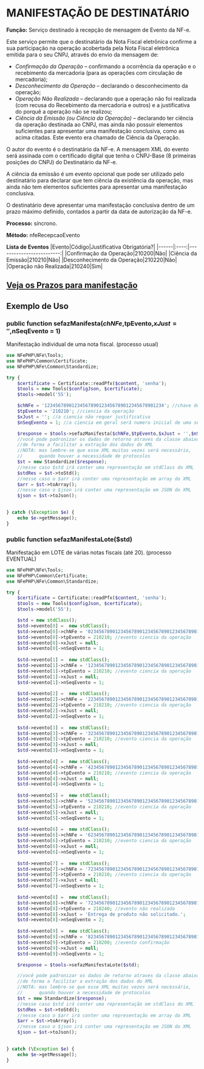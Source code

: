 # MANIFESTAÇÃO DE DESTINATÁRIO

**Função:** Serviço destinado à recepção de mensagem de Evento da NF-e.

Este serviço permite que o destinatário da Nota Fiscal eletrônica confirme a sua participação na operação acobertada pela Nota Fiscal eletrônica emitida para o seu CNPJ, através do envio da mensagem de:

- *Confirmação da Operação* – confirmando a ocorrência da operação e o recebimento da mercadoria (para as operações com circulação de mercadoria);
- *Desconhecimento da Operação* – declarando o desconhecimento da operação;
- *Operação Não Realizada* – declarando que a operação não foi realizada (com recusa do Recebimento da mercadoria e outros) e a justificativa do porquê a operação não se realizou;
- *Ciência da Emissão (ou Ciência da Operação)* – declarando ter ciência da operação destinada ao CNPJ, mas ainda não possuir elementos suficientes para apresentar uma manifestação conclusiva, como as acima citadas. Este evento era chamado de Ciência da Operação.

O autor do evento é o destinatário da NF-e. A mensagem XML do evento será assinada com o certificado digital que tenha o CNPJ-Base (8 primeiras posições do CNPJ) do Destinatário da NF-e.

A ciência da emissão é um evento opcional que pode ser utilizado pelo destinatário para declarar que tem ciência da existência da operação, mas ainda não tem elementos suficientes para apresentar uma manifestação conclusiva.

O destinatário deve apresentar uma manifestação conclusiva dentro de um prazo máximo definido, contados a partir da data de autorização da NF-e.

**Processo:** síncrono.

**Método:** nfeRecepcaoEvento

**Lista de Eventos**
|Evento|Código|Justificativa Obrigatória?|
|------|:----:|-------------------------:|
|Confirmação da Operação|210200|Não|
|Ciência da Emissão|210210|Não|
|Desconhecimento da Operação|210220|Não|
|Operação não Realizada|210240|Sim|

## [Veja os Prazos para manifestação](PrazoManifestacao.md) 


## Exemplo de Uso

### public function sefazManifesta($chNFe,$tpEvento,$xJust = '',$nSeqEvento = 1)
Manifestação individual de uma nota fiscal. (processo usual)    

```php
use NFePHP\NFe\Tools;
use NFePHP\Common\Certificate;
use NFePHP\NFe\Common\Standardize;

try {
    $certificate = Certificate::readPfx($content, 'senha');
    $tools = new Tools($configJson, $certificate);
    $tools->model('55');

    $chNFe = '12345678901234567890123456789012345678901234'; //chave de 44 digitos da nota do fornecedor
    $tpEvento = '210210'; //ciencia da operação
    $xJust = ''; //a ciencia não requer justificativa
    $nSeqEvento = 1; //a ciencia em geral será numero inicial de uma sequencia para essa nota e evento

    $response = $tools->sefazManifesta($chNFe,$tpEvento,$xJust = '',$nSeqEvento = 1);
    //você pode padronizar os dados de retorno atraves da classe abaixo
    //de forma a facilitar a extração dos dados do XML
    //NOTA: mas lembre-se que esse XML muitas vezes será necessário, 
    //      quando houver a necessidade de protocolos
    $st = new Standardize($response);
    //nesse caso $std irá conter uma representação em stdClass do XML
    $stdRes = $st->toStd();
    //nesse caso o $arr irá conter uma representação em array do XML
    $arr = $st->toArray();
    //nesse caso o $json irá conter uma representação em JSON do XML
    $json = $st->toJson();
    

} catch (\Exception $e) {
    echo $e->getMessage();
}
```


### public function sefazManifestaLote($std)
Manifestação em LOTE de várias notas fiscais (até 20). (processo EVENTUAL)    

```php
use NFePHP\NFe\Tools;
use NFePHP\Common\Certificate;
use NFePHP\NFe\Common\Standardize;

try {
    $certificate = Certificate::readPfx($content, 'senha');
    $tools = new Tools($configJson, $certificate);
    $tools->model('55');

    $std = new stdClass();
    $std->evento[0] =  new stdClass();
    $std->evento[0]->chNFe = '02345678901234567890123456789012345678901234';
    $std->evento[0]->tpEvento = 210210; //evento ciencia da operação
    $std->evento[0]->xJust = null;
    $std->evento[0]->nSeqEvento = 1;
    
    $std->evento[1] =  new stdClass();
    $std->evento[1]->chNFe = '12345678901234567890123456789012345678901234';
    $std->evento[1]->tpEvento = 210210; //evento ciencia da operação
    $std->evento[1]->xJust = null;
    $std->evento[1]->nSeqEvento = 1;
    
    $std->evento[2] =  new stdClass();
    $std->evento[2]->chNFe = '22345678901234567890123456789012345678901234';
    $std->evento[2]->tpEvento = 210210; //evento ciencia da operação
    $std->evento[2]->xJust = null;
    $std->evento[2]->nSeqEvento = 1;
    
    $std->evento[3] =  new stdClass();
    $std->evento[3]->chNFe = '32345678901234567890123456789012345678901234';
    $std->evento[3]->tpEvento = 210210; //evento ciencia da operação
    $std->evento[3]->xJust = null;
    $std->evento[3]->nSeqEvento = 1;
    
    $std->evento[4] =  new stdClass();
    $std->evento[4]->chNFe = '42345678901234567890123456789012345678901234';
    $std->evento[4]->tpEvento = 210210; //evento ciencia da operação
    $std->evento[4]->xJust = null;
    $std->evento[4]->nSeqEvento = 1;
    
    $std->evento[5] =  new stdClass();
    $std->evento[5]->chNFe = '52345678901234567890123456789012345678901234';
    $std->evento[5]->tpEvento = 210210; //evento ciencia da operação
    $std->evento[5]->xJust = null;
    $std->evento[5]->nSeqEvento = 1;
    
    $std->evento[6] =  new stdClass();
    $std->evento[6]->chNFe = '62345678901234567890123456789012345678901234';
    $std->evento[6]->tpEvento = 210210; //evento ciencia da operação
    $std->evento[6]->xJust = null;
    $std->evento[6]->nSeqEvento = 1;    
    
    $std->evento[7] =  new stdClass();
    $std->evento[7]->chNFe = '72345678901234567890123456789012345678901234';
    $std->evento[7]->tpEvento = 210210; //evento ciencia da operação
    $std->evento[7]->xJust = null;
    $std->evento[7]->nSeqEvento = 1;
    
    $std->evento[8] =  new stdClass();
    $std->evento[8]->chNFe = '72345678901234567890123456789012345678901234';
    $std->evento[8]->tpEvento = 210240; //evento não realizada
    $std->evento[8]->xJust = 'Entrega de produto não solicitado.';
    $std->evento[8]->nSeqEvento = 2;
    
    $std->evento[9] =  new stdClass();
    $std->evento[9]->chNFe = '82345678901234567890123456789012345678901234';
    $std->evento[9]->tpEvento = 210200; //evento confirmação
    $std->evento[9]->xJust = null;
    $std->evento[9]->nSeqEvento = 1;        

    $response = $tools->sefazManifestaLote($std);

    //você pode padronizar os dados de retorno atraves da classe abaixo
    //de forma a facilitar a extração dos dados do XML
    //NOTA: mas lembre-se que esse XML muitas vezes será necessário, 
    //      quando houver a necessidade de protocolos
    $st = new Standardize($response);
    //nesse caso $std irá conter uma representação em stdClass do XML
    $stdRes = $st->toStd();
    //nesse caso o $arr irá conter uma representação em array do XML
    $arr = $st->toArray();
    //nesse caso o $json irá conter uma representação em JSON do XML
    $json = $st->toJson();
    

} catch (\Exception $e) {
    echo $e->getMessage();
}
```

